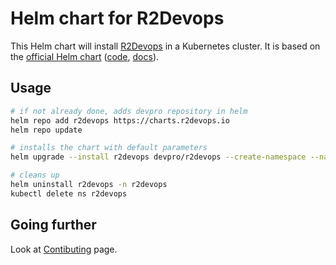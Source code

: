 # Helm chart for R2Devops

This Helm chart will install [R2Devops](https://r2devops.io/) in a Kubernetes cluster.
It is based on the [official Helm chart](https://charts.r2devops.io) ([code](https://github.com/r2devops/self-managed), [docs](https://docs.r2devops.io/self-managed/kubernetes/)).

## Usage

```bash
# if not already done, adds devpro repository in helm
helm repo add r2devops https://charts.r2devops.io
helm repo update

# installs the chart with default parameters
helm upgrade --install r2devops devpro/r2devops --create-namespace --namespace r2devops

# cleans up
helm uninstall r2devops -n r2devops
kubectl delete ns r2devops
```

## Going further

Look at [Contibuting](CONTRIBUTING.md) page.
